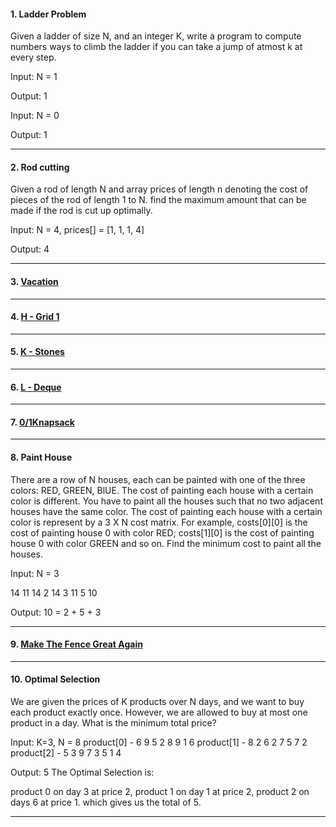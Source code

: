 #### 1. Ladder Problem

Given a ladder of size N, and an integer K, write a program to compute numbers
ways to climb the ladder if you can take a jump of atmost k at every step.

Input:
N = 1

Output: 1

Input:
N = 0

Output: 1

---

#### 2. Rod cutting

Given a rod of length N and array prices of length n denoting the cost of pieces of the rod of length 1 to N. find the maximum amount that can be made if the rod is cut up optimally.

Input:
N = 4, prices[] = [1, 1, 1, 4]

Output: 4

---

#### 3. [ Vacation ](https://atcoder.jp/contests/dp/tasks/dp_cs)

---

#### 4. [ H - Grid 1 ](https://atcoder.jp/contests/dp/tasks/dp_h)

---

#### 5. [ K - Stones ](https://atcoder.jp/contests/dp/tasks/dp_k)

---

#### 6. [ L - Deque ](https://atcoder.jp/contests/dp/tasks/dp_l)

---

#### 7. [ 0/1Knapsack ](https://www.spoj.com/problems/KNAPSACK/)

---

#### 8. Paint House

There are a row of N houses, each can be painted with one of the three colors: RED,
GREEN, BlUE. The cost of painting each house with a certain color is different.
You have to paint all the houses such that no two adjacent houses have the same color.
The cost of painting each house with a certain color is represent by a 3 X N cost matrix.
For example, costs[0][0] is the cost of painting house 0 with color RED;
costs[1][0] is the cost of painting house 0 with color GREEN and so on.
Find the minimum cost to paint all the houses.

Input:
N = 3

14 11 14
2 14 3
11 5 10

Output: 10 = 2 + 5 + 3

---

#### 9. [ Make The Fence Great Again ](https://codeforces.com/problemset/problem/1221/D)

---

#### 10. Optimal Selection

We are given the prices of K products over N days, and we want to buy each product exactly once. However, we are allowed to buy at most one product in a day. What is the minimum total price?

Input:
K=3, N = 8
product[0] - 6 9 5 2 8 9 1 6
product[1] - 8 2 6 2 7 5 7 2
product[2] - 5 3 9 7 3 5 1 4

Output: 5
The Optimal Selection is:

product 0 on day 3 at price 2,
product 1 on day 1 at price 2,
product 2 on days 6 at price 1.
which gives us the total of 5.

---

